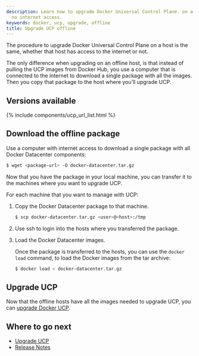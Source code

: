 ```yaml
---
description: Learn how to upgrade Docker Universal Control Plane. on a machine with
  no internet access.
keywords: docker, ucp, upgrade, offline
title: Upgrade UCP offline
---
```


The procedure to upgrade Docker Universal Control Plane on a host is the same,
whether that host has access to the internet or not.

The only difference when upgrading on an offline host,
is that instead of pulling the UCP images from Docker Hub, you use a
computer that is connected to the internet to download a single package with
all the images. Then you copy that package to the host where you’ll upgrade UCP.

## Versions available

{% include components/ucp_url_list.html %}

## Download the offline package

Use a computer with internet access to download a single package with all
Docker Datacenter components:

```bash
$ wget <package-url> -O docker-datacenter.tar.gz
```

Now that you have the package in your local machine, you can transfer it to
the machines where you want to upgrade UCP.

For each machine that you want to manage with UCP:

1.  Copy the Docker Datacenter package to that machine.

    ```bash
    $ scp docker-datacenter.tar.gz <user>@<host>:/tmp
    ```

2.  Use ssh to login into the hosts where you transferred the package.

3.  Load the Docker Datacenter images.

    Once the package is transferred to the hosts, you can use the
    `docker load` command, to load the Docker images from the tar archive:

    ```bash
    $ docker load < docker-datacenter.tar.gz
    ```

## Upgrade UCP

Now that the offline hosts have all the images needed to upgrade UCP,
you can [upgrade Docker UCP](index.md).


## Where to go next

* [Upgrade UCP](index.md)
* [Release Notes](release-notes.md)